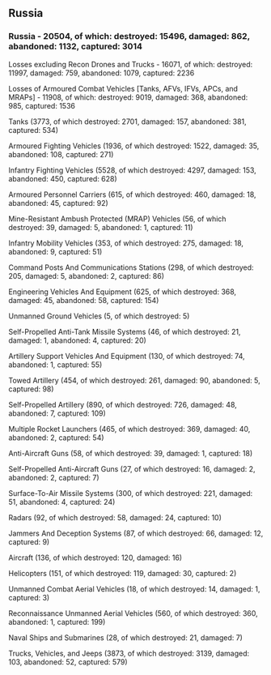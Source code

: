 
 
 ## Russia
 
 ### Russia - 20504, of which: destroyed: 15496, damaged: 862, abandoned: 1132, captured: 3014

 Losses excluding Recon Drones and Trucks - 16071, of which: destroyed: 11997, damaged: 759, abandoned: 1079, captured: 2236

 Losses of Armoured Combat Vehicles [Tanks, AFVs, IFVs, APCs, and MRAPs] - 11908, of which: destroyed: 9019, damaged: 368, abandoned: 985, captured: 1536

 

 

 Tanks (3773, of which destroyed: 2701, damaged: 157, abandoned: 381, captured: 534)

 Armoured Fighting Vehicles (1936, of which destroyed: 1522, damaged: 35, abandoned: 108, captured: 271)

 Infantry Fighting Vehicles (5528, of which destroyed: 4297, damaged: 153, abandoned: 450, captured: 628)

 Armoured Personnel Carriers (615, of which destroyed: 460, damaged: 18, abandoned: 45, captured: 92)

 Mine-Resistant Ambush Protected (MRAP) Vehicles (56, of which destroyed: 39, damaged: 5, abandoned: 1, captured: 11)

 Infantry Mobility Vehicles (353, of which destroyed: 275, damaged: 18, abandoned: 9, captured: 51)

 Command Posts And Communications Stations (298, of which destroyed: 205, damaged: 5, abandoned: 2, captured: 86)

 Engineering Vehicles And Equipment (625, of which destroyed: 368, damaged: 45, abandoned: 58, captured: 154)

 Unmanned Ground Vehicles (5, of which destroyed: 5)

 Self-Propelled Anti-Tank Missile Systems (46, of which destroyed: 21, damaged: 1, abandoned: 4, captured: 20)

 Artillery Support Vehicles And Equipment (130, of which destroyed: 74, abandoned: 1, captured: 55)

 Towed Artillery (454, of which destroyed: 261, damaged: 90, abandoned: 5, captured: 98)

 Self-Propelled Artillery (890, of which destroyed: 726, damaged: 48, abandoned: 7, captured: 109)

 Multiple Rocket Launchers (465, of which destroyed: 369, damaged: 40, abandoned: 2, captured: 54)

 Anti-Aircraft Guns (58, of which destroyed: 39, damaged: 1, captured: 18)

 Self-Propelled Anti-Aircraft Guns (27, of which destroyed: 16, damaged: 2, abandoned: 2, captured: 7)

 Surface-To-Air Missile Systems (300, of which destroyed: 221, damaged: 51, abandoned: 4, captured: 24)

 Radars (92, of which destroyed: 58, damaged: 24, captured: 10)

 Jammers And Deception Systems (87, of which destroyed: 66, damaged: 12, captured: 9)

 Aircraft (136, of which destroyed: 120, damaged: 16)

 Helicopters (151, of which destroyed: 119, damaged: 30, captured: 2)

 Unmanned Combat Aerial Vehicles (18, of which destroyed: 14, damaged: 1, captured: 3)

 Reconnaissance Unmanned Aerial Vehicles (560, of which destroyed: 360, abandoned: 1, captured: 199)

 Naval Ships and Submarines (28, of which destroyed: 21, damaged: 7)

 Trucks, Vehicles, and Jeeps (3873, of which destroyed: 3139, damaged: 103, abandoned: 52, captured: 579)

